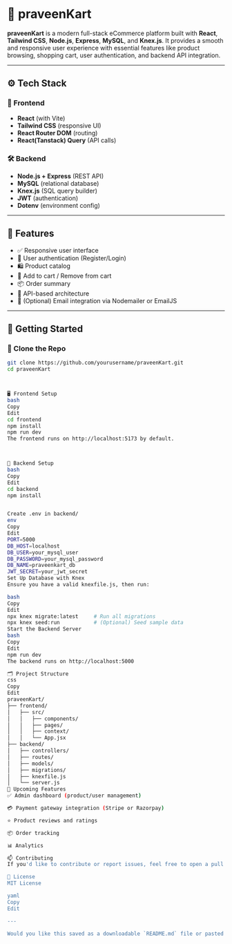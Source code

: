 # 🛒 praveenKart

**praveenKart** is a modern full-stack eCommerce platform built with **React**, **Tailwind CSS**, **Node.js**, **Express**, **MySQL**, and **Knex.js**. It provides a smooth and responsive user experience with essential features like product browsing, shopping cart, user authentication, and backend API integration.

---

## ⚙️ Tech Stack

### 🧩 Frontend
- **React** (with Vite)
- **Tailwind CSS** (responsive UI)
- **React Router DOM** (routing)
- **React(Tanstack) Query** (API calls)

### 🛠️ Backend
- **Node.js + Express** (REST API)
- **MySQL** (relational database)
- **Knex.js** (SQL query builder)
- **JWT** (authentication)
- **Dotenv** (environment config)

---

## 🚀 Features

- ✅ Responsive user interface
- 👤 User authentication (Register/Login)
- 🛍️ Product catalog
- 🛒 Add to cart / Remove from cart
- 📦 Order summary
- 🧾 API-based architecture
- 📧 (Optional) Email integration via Nodemailer or EmailJS

---

## 🏁 Getting Started

### 📂 Clone the Repo

```bash
git clone https://github.com/yourusername/praveenKart.git
cd praveenKart



🖥️ Frontend Setup
bash
Copy
Edit
cd frontend
npm install
npm run dev
The frontend runs on http://localhost:5173 by default.



🔧 Backend Setup
bash
Copy
Edit
cd backend
npm install


Create .env in backend/
env
Copy
Edit
PORT=5000
DB_HOST=localhost
DB_USER=your_mysql_user
DB_PASSWORD=your_mysql_password
DB_NAME=praveenkart_db
JWT_SECRET=your_jwt_secret
Set Up Database with Knex
Ensure you have a valid knexfile.js, then run:

bash
Copy
Edit
npx knex migrate:latest     # Run all migrations
npx knex seed:run           # (Optional) Seed sample data
Start the Backend Server
bash
Copy
Edit
npm run dev
The backend runs on http://localhost:5000

🗂️ Project Structure
css
Copy
Edit
praveenKart/
├── frontend/
│   ├── src/
│   │   ├── components/
│   │   ├── pages/
│   │   ├── context/
│   │   └── App.jsx
├── backend/
│   ├── controllers/
│   ├── routes/
│   ├── models/
│   ├── migrations/
│   ├── knexfile.js
│   └── server.js
🧪 Upcoming Features
✅ Admin dashboard (product/user management)

💳 Payment gateway integration (Stripe or Razorpay)

⭐ Product reviews and ratings

📦 Order tracking

📊 Analytics

📫 Contributing
If you'd like to contribute or report issues, feel free to open a pull request or raise an issue.

📄 License
MIT License

yaml
Copy
Edit

---

Would you like this saved as a downloadable `README.md` file or pasted into your GitHub repo directly? I can also help generate example `knexfile.js` or migration files if needed.







